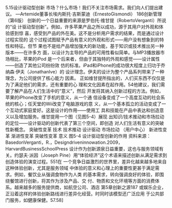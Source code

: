 5.15设计驱动型创新
市场？什么市场！我们不关注市场需求。我们向人们提出建议。
—Artemide董事长埃内斯托·吉斯蒙迪（ErnestoGismondi）
186创新管理（第6版）
创新的一个日益重要的来源是罗伯托·维甘提（RobertoVerganti）所说的“设
计驱动型创新”。例如，许多苹果产品之所以成功，源于其用户对外观和体验感到惊
喜，感受到产品的外在美。这不是分析用户需求的结果，而是通过设计过程实现的
这个过程试图赋予产品有意义的外观和形式——用户没有想象到的特性和特征。但节
果也不是给产品增加强大的新功能，基于知识或技术推出另一种版本——在许多方
面，以设计为主导的产品的可用性看似简单。与MP3播放器市场相比，苹果的iPod
是一个后来者，但由于其独特的外观和感觉——设计属性——创造了其他公司纷纷效
仿的标准。iPad和iPhone的成功很大程度上归功于乔纳森·伊夫（JonathanIve）的
设计理念。伊夫的设计为整个产品系列带来了一种理念，为公司提供了核心能力
因素。
正如维甘提所指出的，人们买东西不仅仅是为了满足他们的需求，还有重要的心
理和文化因素在起作用。54他建议，我们需要了解产品在人们生活中的“意义”，然后
开发将其纳入创新过程的方法。例如，苹果的iPhone改变了手机的意义，从一个通
信设备变成了一个高度互动的社会系统的核心；任天堂的Wii改变了电脑游戏的意
义，从一个基本孤立的活动变成了一个互动式家庭爱好。这是设计的作用——使用工
具和技能在产品中表达和创造意义以及增加服务。维甘提用一个图（见图5-4）展现
出知识/技术推动和市场拉动的定位——设计驱动的创新代表了第三个空间，即创造
对人们生活有意义的突破性新概念。
突破性变革
技术
技术推动
设计驱动
市场拉动
（用户中心）
新进性变革
渐进性变革
突破性变革
意义
图5-4
设计驱动型创新的作用
资料来源：BasedonVerganti，R.，Designdriveninnowation.2009，HarvardBusinessSchoolPress
设计作为创新源泉日益重要，这也与服务领域有关。约瑟夫·派因（Joseph
Pine）用“体验经济”这个术语来描述创新从满足需求到创造体验的演变过程。551在
一个竞争日益激烈的世界里，差异化越来越多地来自这种体验创新，尤其是服务领域
中体验的意义和心理上的重要性更甚于满足需求。例如，餐饮业从强调食物作为人类
的基本需求，转向强调良好的体验，即围绕餐馆进行创新，将其作为涉及产品、交
付、物质和文化环境等方面的消费体系。越来越多的服务提供商，如航空公司、酒店
第5章创新之源187
或娱乐企业，正沿着这样的体验创新路线进行差异化经营。时同时该模型还广泛应用
于公共部门服务，如健康保健。57.58]
